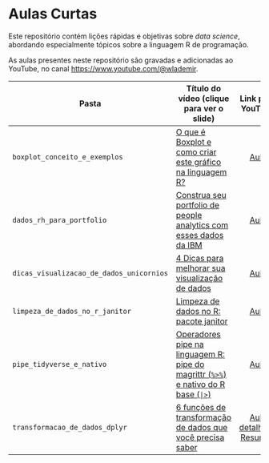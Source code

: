 # Aulas Curtas

Este repositório contém lições rápidas e objetivas sobre *data science*, abordando especialmente tópicos sobre a linguagem R de programação.

As aulas presentes neste repositório são gravadas e adicionadas ao YouTube, no canal <https://www.youtube.com/@wlademir>.

| Pasta                                     | Título do vídeo (clique para ver o slide)         | Link para YouTube                                 |
|-------------------------------------------|---------------------------------------------------|:-------------------------------------------------:|
| `boxplot_conceito_e_exemplos`               | [O que é Boxplot e como criar este gráfico na linguagem R?](https://wrprates.github.io/aulas-curtas/boxplot_conceito_e_exemplos/) | [Aula](https://youtu.be/2DuotC__Ixo) |
| `dados_rh_para_portfolio`                   | [Construa seu portfolio de people analytics com esses dados da IBM](https://wrprates.github.io/aulas-curtas/dados_rh_para_portfolio/) | [Aula](https://youtu.be/8X_qcle6A48) |
| `dicas_visualizacao_de_dados_unicornios`    | [4 Dicas para melhorar sua visualização de dados](https://wrprates.github.io/aulas-curtas/dicas_visualizacao_de_dados_unicornios)   | [Aula](https://youtu.be/izLSfCKRz2Q)                      |
| `limpeza_de_dados_no_r_janitor`             | [Limpeza de dados no R: pacote janitor](https://wrprates.github.io/aulas-curtas/limpeza_de_dados_no_r_janitor)             | [Aula](https://youtu.be/59CE9hRHcng)                      |
| `pipe_tidyverse_e_nativo`                   | [Operadores pipe na linguagem R: pipe do magrittr (`%>%`) e nativo do R base (`\|>`)](https://wrprates.github.io/aulas-curtas/pipe_tidyverse_e_nativo/) | [Aula](https://youtu.be/urA5Y0OKYhk) |
| `transformacao_de_dados_dplyr`              | [6 funções de transformação de dados que você precisa saber](https://wrprates.github.io/aulas-curtas/transformacao_de_dados_dplyr) | [Aula detalhada](https://youtu.be/2LFM1H2qx5Y) <br /> [Resumão](https://youtu.be/BvmC3CybbL4)|
